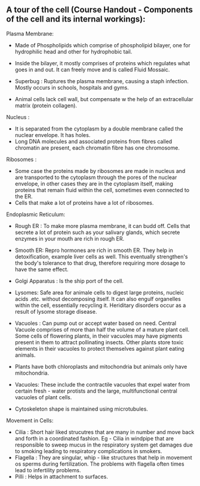 ## A tour of the cell (Course Handout - Components of the cell and its internal workings): 

Plasma Membrane: 
- Made of Phospholipids which comprise of phospholipid bilayer, one for hydrophilic head and other for hydrophobic tail. 
- Inside the bilayer, it mostly comprises of proteins which regulates what goes in and out. It can freely move and is called Fluid Mossaic.

- Superbug : Ruptures the plasma membrane, causing a staph infection. Mostly occurs in schools, hospitals and gyms.
- Animal cells lack cell wall, but compensate w the help of an extracellular matrix (protein collagen).

Nucleus : 
- It is separated from the cytoplasm by a double membrane called the nuclear envelope. It has holes. 
- Long DNA molecules and associated proteins from fibres called chromatin are present, each chromatin fibre has one chromosome.

Ribosomes : 
- Some case the proteins made by ribosomes are made in nucleus and are transported to the cytoplasm through the pores of the nuclear envelope, in other cases they are in the cytoplasm itself, making proteins that remain fluid within the cell, sometimes even connected to the ER. 
- Cells that make a lot of proteins have a lot of ribosomes.

Endoplasmic Reticulum: 
- Rough ER : To make more plasma membrane, it can budd off. Cells that secrete a lot of protein such as your salivary glands, which secrete enzymes in your mouth are rich in rough ER. 
- Smooth ER: Repro hormones are rich in smooth ER. They help in detoxification, example liver cells as well. This eventually strengthen's the body's tolerance to that drug, therefore requiring more dosage to have the same effect.

- Golgi Apparatus : Is the ship port of the cell. 

- Lysomes: Safe area for animale cells to digest large proteins, nucleic acids .etc. without decomposing itself. It can also engulf  organelles within the cell, essentially recycling it. Heriditary disorders occur as a result of lysome storage disease.

- Vacuoles : Can pump out or accept water based on need. Central Vacuole comprises of more than half the volume of a mature plant cell. Some cells of flowering plants, in their vacuoles may have pigments present in them to attract pollinating insects. Other plants store toxic elements in their vacuoles to protect themselves against plant eating animals.

- Plants have both chloroplasts and mitochondria but animals only have mitochondria. 

- Vacuoles: These include the contractile vacuoles that expel water from certain fresh - water protists and the large, multifunctional central vacuoles of plant cells.

- Cytoskeleton shape is maintained using microtubules.

Movement in Cells: 
- Cilia : Short hair liked strucutres that are many in number and move back and forth in a coordinated fashion. Eg - Cilia in windpipe that are responsible to sweep mucus in the respiratory system get damages due to smoking leading to respiratory complications in smokers. 
- Flagella : They are singular, whip - like structures that help in movement os sperms during fertilization. The problems with flagella often times lead to infertility problems. 
- Pilli : Helps in attachment to surfaces. 

